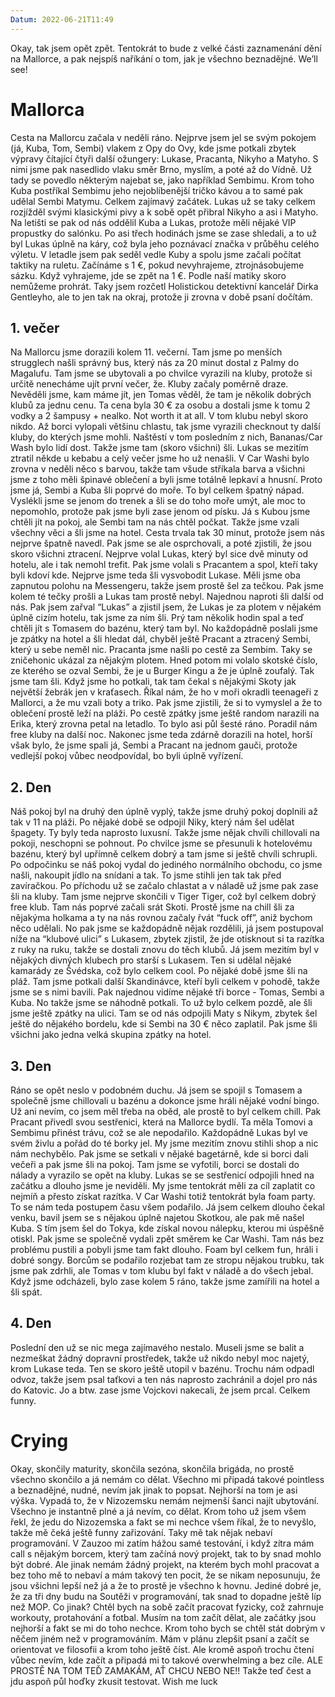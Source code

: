 ```yaml
---
Datum: 2022-06-21T11:49
---
```

Okay, tak jsem opět zpět. Tentokrát to bude z velké části zaznamenání dění na Mallorce, a pak nejspíš naříkání o tom, jak je všechno beznadějné. We’ll see!
# Mallorca
Cesta na Mallorcu začala v neděli ráno. Nejprve jsem jel se svým pokojem (já, Kuba, Tom, Sembi) vlakem z Opy do Ovy, kde jsme potkali zbytek výpravy čítající čtyři další ožungery: Lukase, Pracanta, Nikyho a Matyho. S nimi jsme pak nasedlido vlaku směr Brno, myslím, a poté až do Vídně. Už tady se povedlo některým najebat se, jako například Sembimu. Krom toho Kuba postříkal Sembimu jeho nejoblíbenější tričko kávou a to samé pak udělal Sembi Matymu. Celkem zajímavý začátek.
Lukas už se taky celkem rozjížděl svými klasickými pivy a k sobě opět přibral Nikyho a asi i Matyho. Na letišti se pak od nás oddělil Kuba a Lukas, protože měli nějaké VIP propustky do salónku. Po asi třech hodinách jsme se zase shledali, a to už byl Lukas úplně na káry, což byla jeho poznávací značka v průběhu celého výletu.
V letadle jsem pak seděl vedle Kuby a spolu jsme začali počítat taktiky na ruletu. Začínáme s 1 €, pokud nevyhrajeme, ztrojnásobujeme sázku. Když vyhrajeme, jde se zpět na 1 €. Podle naší matiky skoro nemůžeme prohrát. Taky jsem rozčetl Holistickou detektivní kancelář Dirka Gentleyho, ale to jen tak na okraj, protože ji zrovna v době psaní dočítám.
## 1. večer
Na Mallorcu jsme dorazili kolem 11. večerní. Tam jsme po menších strugglech našli správný bus, který nás za 20 minut dostal z Palmy do Magalufu. Tam jsme se ubytovali a po chvilce vyrazili na kluby, protože si určitě nenecháme ujít první večer, že.
Kluby začaly poměrně draze. Nevěděli jsme, kam máme jít, jen Tomas věděl, že tam je několik dobrých klubů za jednu cenu. Ta cena byla 30 € za osobu a dostali jsme k tomu 2 vodky a 2 šampusy + nealko. Not worth it at all. V tom klubu nebyl skoro nikdo. Až borci vylopali většinu chlastu, tak jsme vyrazili checknout ty další kluby, do kterých jsme mohli. Naštěstí v tom posledním z nich, Bananas/Car Wash bylo lidí dost. Takže jsme tam (skoro všichni) šli. Lukas se mezitím ztratil někde u kebabu a celý večer jsme ho už nenašli.
V Car Washi bylo zrovna v neděli něco s barvou, takže tam všude stříkala barva a všichni jsme z toho měli špinavé oblečení a byli jsme totálně lepkaví a hnusní. Proto jsme já, Sembi a Kuba šli poprvé do moře. To byl celkem špatný nápad. Vyslékli jsme se jenom do trenek a šli se do toho moře umýt, ale moc to nepomohlo, protože pak jsme byli zase jenom od písku. Já s Kubou jsme chtěli jít na pokoj, ale Sembi tam na nás chtěl počkat. Takže jsme vzali všechny věci a šli jsme na hotel. Cesta trvala tak 30 minut, protože jsem nás nejprve špatně navedl. Pak jsme se ale osprchovali, a poté zjistili, že jsou skoro všichni ztracení. Nejprve volal Lukas, který byl sice dvě minuty od hotelu, ale i tak nemohl trefit. Pak jsme volali s Pracantem a spol, kteří taky byli kdoví kde.
Nejprve jsme teda šli vysvobodit Lukase. Měli jsme oba zapnutou polohu na Messengeru, takže jsem prostě šel za tečkou. Pak jsme kolem té tečky prošli a Lukas tam prostě nebyl. Najednou naproti šli další od nás. Pak jsem zařval “Lukas” a zjistil jsem, že Lukas je za plotem v nějakém úplně cizím hotelu, tak jsme za ním šli. Prý tam několik hodin spal a teď chtěli jít s Tomasem do bazénu, který tam byl. No každopádně poslali jsme je zpátky na hotel a šli hledat dál, chyběl ještě Pracant a ztracený Sembi, který u sebe neměl nic.
Pracanta jsme našli po cestě za Sembim. Taky se zničehonic ukázal za nějakým plotem. Hned potom mi volalo skotské číslo, ze kterého se ozval Sembi, že je u Burger Kingu a že je úplně zoufalý. Tak jsme tam šli. Když jsme ho potkali, tak tam čekal s nějakými Skoty jak největší žebrák jen v kraťasech. Říkal nám, že ho v moři okradli teenageři z Mallorci, a že mu vzali boty a triko. Pak jsme zjistili, že si to vymyslel a že to oblečení prostě leží na pláži. Po cestě zpátky jsme ještě random narazili na Erika, který zrovna petal na letadlo. To bylo asi půl šesté ráno. Poradil nám free kluby na další noc.
Nakonec jsme teda zdárně dorazili na hotel, horší však bylo, že jsme spali já, Sembi a Pracant na jednom gauči, protože vedlejší pokoj vůbec neodpovídal, bo byli úplně vyřízení.
## 2. Den
Náš pokoj byl na druhý den úplně vyplý, takže jsme druhý pokoj doplnili až tak v 11 na pláži. Po nějaké době se odpojil Niky, který nám šel udělat špagety. Ty byly teda naprosto luxusní. Takže jsme nějak chvíli chillovali na pokoji, neschopni se pohnout. Po chvilce jsme se přesunuli k hotelovému bazénu, který byl upřímně celkem dobrý a tam jsme si ještě chvíli schrupli. Po odpočinku se náš pokoj vydal do jediného normálního obchodu, co jsme našli, nakoupit jídlo na snídani a tak. To jsme stihli jen tak tak před zavíračkou. Po příchodu už se začalo chlastat a v náladě už jsme pak zase šli na kluby.
Tam jsme nejprve skončili v Tiger Tiger, což byl celkem dobrý free klub. Tam nás poprvé začali srát Skoti. Prostě jsme na chill šli za nějakýma holkama a ty na nás rovnou začaly řvát “fuck off”, aniž bychom něco udělali. No pak jsme se každopádně nějak rozdělili, já jsem postupoval níže na “klubové ulici” s Lukasem, zbytek zjistil, že jde otisknout si ta razítka z ruky na ruku, takže se dostali znovu do těch klubů.
Já jsem mezitím byl v nějakých divných klubech pro starší s Lukasem. Ten si udělal nějaké kamarády ze Švédska, což bylo celkem cool. Po nějaké době jsme šli na pláž. Tam jsme potkali další Skandinávce, kteří byli celkem v pohodě, takže jsme se s nimi bavili. Pak najednou vidíme nějaké tři borce - Tomas, Sembi a Kuba. No takže jsme se náhodně potkali. To už bylo celkem pozdě, ale šli jsme ještě zpátky na ulici. Tam se od nás odpojili Maty s Nikym, zbytek šel ještě do nějakého bordelu, kde si Sembi na 30 € něco zaplatil. Pak jsme šli všichni jako jedna velká skupina zpátky na hotel.
## 3. Den
Ráno se opět neslo v podobném duchu. Já jsem se spojil s Tomasem a společně jsme chillovali u bazénu a dokonce jsme hráli nějaké vodní bingo. Už ani nevím, co jsem měl třeba na oběd, ale prostě to byl celkem chill.
Pak Pracant přivedl svou sestřenici, která na Mallorce bydlí. Ta měla Tomovi a Sembimu přinést trávu, což se ale nepodařilo. Každopádně Lukas byl ve svém živlu a pořád do té borky jel. My jsme mezitím znovu stihli shop a nic nám nechybělo.
Pak jsme se setkali v nějaké bagetárně, kde si borci dali večeři a pak jsme šli na pokoj. Tam jsme se vyfotili, borci se dostali do nálady a vyrazilo se opět na kluby. Lukas se se sestřenicí odpojili hned na začátku a dlouho jsme je neviděli. My jsme tentokrát měli za cíl zaplatit co nejmíň a přesto získat razítka. V Car Washi totiž tentokrát byla foam party.
To se nám teda postupem času všem podařilo. Já jsem celkem dlouho čekal venku, bavil jsem se s nějakou úplně najetou Skotkou, ale pak mě našel Kuba. S tím jsem šel do Tokya, kde získal novou nálepku, kterou mi úspěšně otiskl. Pak jsme se společně vydali zpět směrem ke Car Washi. Tam nás bez problému pustili a pobyli jsme tam fakt dlouho. Foam byl celkem fun, hráli i dobré songy. Borcům se podařilo rozjebat tam ze stropu nějakou trubku, tak jsme pak zdrhli, ale Tomas v tom klubu byl fakt v náladě a do všech jebal.
Když jsme odcházeli, bylo zase kolem 5 ráno, takže jsme zamířili na hotel a šli spát.
## 4. Den
Poslední den už se nic mega zajímavého nestalo. Museli jsme se balit a nezmeškat žádný dopravní prostředek, takže už nikdo nebyl moc najetý, krom Lukase teda. Ten se skoro ještě utopil v bazénu. Trochu nám odpadl odvoz, takže jsem psal taťkovi a ten nás naprosto zachránil a dojel pro nás do Katovic.
Jo a btw. zase jsme Vojckovi nakecali, že jsem prcal. Celkem funny.
# Crying
Okay, skončily maturity, skončila sezóna, skončila brigáda, no prostě všechno skončilo a já nemám co dělat. Všechno mi připadá takové pointless a beznadějné, nudné, nevím jak jinak to popsat. Nejhorší na tom je asi výška. Vypadá to, že v Nizozemsku nemám nejmenší šanci najít ubytování. Všechno je instantně plné a já nevím, co dělat. Krom toho už jsem všem řekl, že jedu do Nizozemska a fakt se mi nechce všem říkal, že to nevyšlo, takže mě čeká ještě funny zařizování.
Taky mě tak nějak nebaví programování. V Zauzoo mi zatím hážou samé testování, i když zítra mám call s nějakým borcem, který tam začíná nový projekt, tak to by snad mohlo být dobré. Ale jinak nemám žádný projekt, na kterém bych mohl pracovat a bez toho mě to nebaví a mám takový ten pocit, že se nikam neposunuju, že jsou všichni lepší než já a že to prostě je všechno k hovnu. Jediné dobré je, že za tři dny budu na Soutěži v programování, tak snad to dopadne ještě líp než MOP.
Co jinak? Chtěl bych na sobě začít pracovat fyzicky, což zahrnuje workouty, protahování a fotbal. Musím na tom začít dělat, ale začátky jsou nejhorší a fakt se mi do toho nechce. Krom toho bych se chtěl stát dobrým v něčem jiném než v programováním. Mám v plánu zlepšit psaní a začít se orientovat ve filosofii a krom toho ještě číst. Ale kromě aspoň trochu čtení vůbec nevím, kde začít a připadá mi to takové overwhelming a bez cíle. ALE PROSTĚ NA TOM TEĎ ZAMAKÁM, AŤ CHCU NEBO NE!! Takže teď čest a jdu aspoň půl hoďky zkusit testovat. Wish me luck